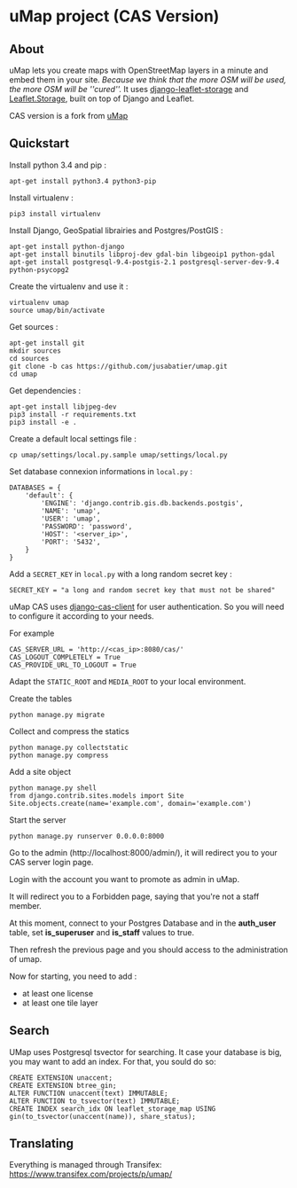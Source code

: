 
# uMap project (CAS Version)

## About

uMap lets you create maps with OpenStreetMap layers in a minute and embed them in your site.
*Because we think that the more OSM will be used, the more OSM will be ''cured''.*
It uses [django-leaflet-storage](https://github.com/umap-project/django-leaflet-storage) and [Leaflet.Storage](https://github.com/umap-project/Leaflet.Storage),  built on top of Django and Leaflet.

CAS version is a fork from [uMap](https://github.com/umap-project/umap)

## Quickstart

Install python 3.4 and pip :

    apt-get install python3.4 python3-pip

Install virtualenv :

    pip3 install virtualenv

Install Django, GeoSpatial librairies and Postgres/PostGIS :

    apt-get install python-django
    apt-get install binutils libproj-dev gdal-bin libgeoip1 python-gdal
    apt-get install postgresql-9.4-postgis-2.1 postgresql-server-dev-9.4 python-psycopg2

Create the virtualenv and use it :

    virtualenv umap
    source umap/bin/activate

Get sources :

    apt-get install git
    mkdir sources
    cd sources
    git clone -b cas https://github.com/jusabatier/umap.git
    cd umap

Get dependencies : 

    apt-get install libjpeg-dev
    pip3 install -r requirements.txt
    pip3 install -e .

Create a default local settings file :

    cp umap/settings/local.py.sample umap/settings/local.py

Set database connexion informations in `local.py` :

    DATABASES = {
        'default': {
            'ENGINE': 'django.contrib.gis.db.backends.postgis',
            'NAME': 'umap',
            'USER': 'umap',
            'PASSWORD': 'password',
            'HOST': '<server_ip>',
            'PORT': '5432',
        }
    }

Add a `SECRET_KEY` in `local.py` with a long random secret key :

    SECRET_KEY = "a long and random secret key that must not be shared"

uMap CAS uses [django-cas-client](https://github.com/kstateome/django-cas/) for user authentication. So you will need to configure it according to your needs.

For example

    CAS_SERVER_URL = 'http://<cas_ip>:8080/cas/'
    CAS_LOGOUT_COMPLETELY = True
    CAS_PROVIDE_URL_TO_LOGOUT = True

Adapt the `STATIC_ROOT` and `MEDIA_ROOT` to your local environment.

Create the tables

    python manage.py migrate

Collect and compress the statics

    python manage.py collectstatic
    python manage.py compress

Add a site object

    python manage.py shell
    from django.contrib.sites.models import Site
    Site.objects.create(name='example.com', domain='example.com')

Start the server

    python manage.py runserver 0.0.0.0:8000

Go to the admin (http://localhost:8000/admin/), it will redirect you to your CAS server login page.

Login with the account you want to promote as admin in uMap.

It will redirect you to a Forbidden page, saying that you're not a staff member.

At this moment, connect to your Postgres Database and in the **auth_user** table, set **is_superuser** and **is_staff** values to true.

Then refresh the previous page and you should access to the administration of umap.

Now for starting, you need to add :

- at least one license
- at least one tile layer

## Search

UMap uses Postgresql tsvector for searching. It case your database is big, you
may want to add an index. For that, you sould do so:

    CREATE EXTENSION unaccent;
    CREATE EXTENSION btree_gin;
    ALTER FUNCTION unaccent(text) IMMUTABLE;
    ALTER FUNCTION to_tsvector(text) IMMUTABLE;
    CREATE INDEX search_idx ON leaflet_storage_map USING gin(to_tsvector(unaccent(name)), share_status);

## Translating

Everything is managed through Transifex: https://www.transifex.com/projects/p/umap/
